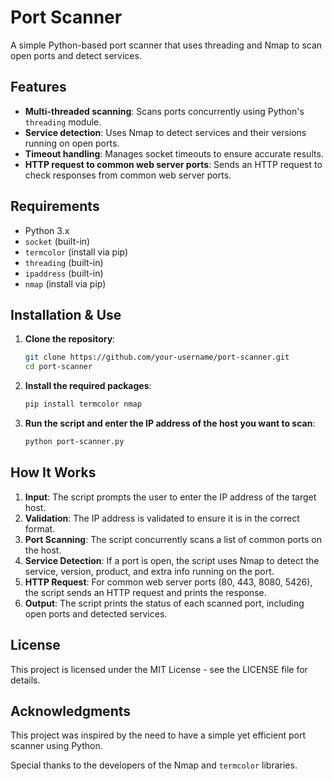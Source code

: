 # Port Scanner

A simple Python-based port scanner that uses threading and Nmap to scan open ports and detect services.

## Features

- **Multi-threaded scanning**: Scans ports concurrently using Python's `threading` module.
- **Service detection**: Uses Nmap to detect services and their versions running on open ports.
- **Timeout handling**: Manages socket timeouts to ensure accurate results.
- **HTTP request to common web server ports**: Sends an HTTP request to check responses from common web server ports.

## Requirements

- Python 3.x
- `socket` (built-in)
- `termcolor` (install via pip)
- `threading` (built-in)
- `ipaddress` (built-in)
- `nmap` (install via pip)

## Installation & Use

1. **Clone the repository**:

    ```bash
    git clone https://github.com/your-username/port-scanner.git
    cd port-scanner
    ```

2. **Install the required packages**:

    ```bash
    pip install termcolor nmap
    ```

3. **Run the script and enter the IP address of the host you want to scan**:

    ```bash
    python port-scanner.py
    ```

## How It Works

1. **Input**: The script prompts the user to enter the IP address of the target host.
2. **Validation**: The IP address is validated to ensure it is in the correct format.
3. **Port Scanning**: The script concurrently scans a list of common ports on the host.
4. **Service Detection**: If a port is open, the script uses Nmap to detect the service, version, product, and extra info running on the port.
5. **HTTP Request**: For common web server ports (80, 443, 8080, 5426), the script sends an HTTP request and prints the response.
6. **Output**: The script prints the status of each scanned port, including open ports and detected services.

## License

This project is licensed under the MIT License - see the LICENSE file for details.

## Acknowledgments

This project was inspired by the need to have a simple yet efficient port scanner using Python.

Special thanks to the developers of the Nmap and `termcolor` libraries.


